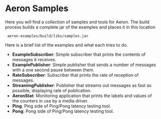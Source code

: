 # Aeron Samples

Here you will find a collection of samples and tools for Aeron. The build process builds a complete
jar of the examples and places it in this location

     aeron-examples/build/libs/samples.jar

Here is a brief list of the examples and what each tries to do.

- __ExampleSubscriber__: Simple subscriber that prints the contents of messages it receives.
- __ExamplePublisher__: Simple publisher that sends a number of messages with a one second pause between them.
- __RateSubscriber__: Subscriber that prints the rate of reception of messages.
- __StreamingPublisher__: Publisher that streams out messages as fast as possible, displaying rate of publication.
- __AeronStat__: Monitoring application that prints the labels and values of the counters in use by a media driver.
- __Ping__: Ping side of Ping/Pong latency testing tool.
- __Pong__: Pong side of Ping/Pong latency testing tool.